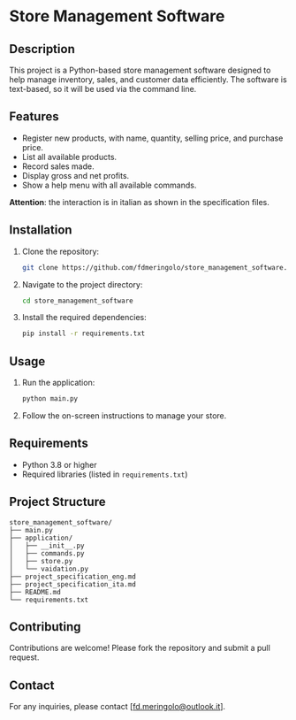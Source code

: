 # Store Management Software

## Description
This project is a Python-based store management software designed to help manage inventory, sales, and customer data efficiently. The software is text-based, so it will be used via the command line.

## Features
- Register new products, with name, quantity, selling price, and purchase price.
- List all available products.
- Record sales made.
- Display gross and net profits.
- Show a help menu with all available commands.

**Attention**: the interaction is in italian as shown in the specification files.

## Installation
1. Clone the repository:
    ```bash
    git clone https://github.com/fdmeringolo/store_management_software.git
    ```
2. Navigate to the project directory:
    ```bash
    cd store_management_software
    ```
3. Install the required dependencies:
    ```bash
    pip install -r requirements.txt
    ```

## Usage
1. Run the application:
    ```bash
    python main.py
    ```
2. Follow the on-screen instructions to manage your store.

## Requirements
- Python 3.8 or higher
- Required libraries (listed in `requirements.txt`)

## Project Structure
```
store_management_software/
├── main.py
├── application/
│   ├── __init__.py
│   ├── commands.py
│   ├── store.py
│   └── vaidation.py
├── project_specification_eng.md
├── project_specification_ita.md
├── README.md
└── requirements.txt
```

## Contributing
Contributions are welcome! Please fork the repository and submit a pull request.

## Contact
For any inquiries, please contact [fd.meringolo@outlook.it].
